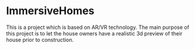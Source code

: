 # ImmersiveHomes
This is a project which is based on AR/VR technology. The main purpose of this project is to let the house owners have a realistic 3d preview of their house prior to construction.
